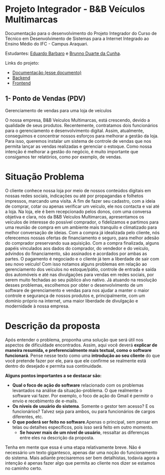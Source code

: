 # Projeto Integrador - B&B Veículos Multimarcas

Documentação para o desenvolvimento do Projeto Integrador do Curso de Técnico em Desenvolvimento de Sistemas para a Internet Integrado ao Ensino Médio do IFC - Campus Araquari.

Estudantes: [Eduardo Barbaro](github.com/dudubarbaro) e [Brunno Duarte da Cunha](https://github.com/BrunnoDC).

Links do projeto:

-   [Documentação (esse documento)](github.com/dudubarbaro/pi-modelo)
-   [Backend]()
-   [Frontend]()

## 1- Ponto de Vendas (PDV)

Gerenciamento de vendas para uma loja de veículos

O nossa empresa, B&B Veículos Multimarcas, está crescendo, devido a qualidade de seus produtos. Recentemente, contratamos dois funcionários para o gerenciamento e desenvolvimento digital.
Assim, atualmente, conseguimos e concentrar nossos esforços para melhorar a gestão da loja. Para isso, queremos instalar um sistema de controle de vendas que nos permita lançar as vendas realizadas e gerenciar o estoque. Como nossa intenção
é melhorar a gestão do negócio, é muito importante que consigamos ter
relatórios, como por exemplo, de vendas.

# Situação Problema

O cliente conhece nossa loja por meio de nossos conteúdos digitais em nossas redes sociais, indicações ou até por propagandas e folhetos impressos, marcando uma visita. A fim de fazer seu cadastro, com a ideia de comprar, cotar ou apenas verificar um veículo, ele nos contacta e vai até a loja.
Na loja, ele é bem recepcionado pelos donos, com uma conversa objetiva e clara, nós da B&B Veículos Multimarcas, apresentamos os veículos de interesse do possível comprador, o fidelizamos e partimos para uma reunião de compra em um ambiente mais tranquilo e climatizado para melhor conversação de ideias.
Com a compra já idealizada pelo cliente, nós oferecemos nossas ofertas de financiamento e seguro, para melhor adesão do comprador preservando sua aquisição. Com a compra finalizada, alguns papéis vinculados aos dados do comprador, do vendedor e do veículo, advindos do financiamento, são assinados e acordados por ambas as partes. O pagamento é negociado e o cliente já tem a liberdade de sair com seu novo veículo!
Com isso notamos alguns problemas em relação ao gerenciamento dos veículos no estoque/pátio, controle de entrada e saída dos automóveis e até nas divulgações para vendas em redes sociais, por serem muito fechadas ao seu público alvo nativo. 
Já atuando na resolução desses problemas, escolhemos por obter o desenvolvimento de um software de gerenciamento e vendas para nos ajudar a manter o maior controle e segurança de nossos produtos e, principalmente, com um domínio próprio na internet, uma maior liberdade de divulgação e modernidade à nossa empresa.

# Descrição da proposta

Após entender o problema, proponha uma solução que será útil nos aspectos de dificuldade encontrados. Assim, aqui você deverá **explicar de maneira resumida, e preferencialmente mais textual, como o software funcionará**. Pense nesse texto como uma **introdução ao seu cliente** do que você pretende fazer por ele, para que ele confirme se realmente está dentro do
desejado e permita sua continuidade.

**Alguns pontos importantes a se destacar são:**

-   **Qual o foco de ação do software** relacionado com os problemas levantados na análise da situação-problema. O que realmente o software vai fazer. Por exemplo, o foco de ação do Gmail é permitir o envio e recebimento de e-mails.
-   **Os níveis de usuário do sistema**. Somente o gestor tem acesso? E os funcionários? Talvez seja para ambos, ou para funcionários de cargos
    diferentes, etc.
-   **O que poderá ser feito no software**.Apenas o principal, sem pensar em
    telas ou detalhes específicos, pois isso será feito em outro momento.
    -   **Se houver mais de um nível de usuário**, ressaltar as diferenças entre
        eles na descrição da proposta.

Tenha em mente que essa é uma etapa relativamente breve. Não é necessário um texto gigantesco, apenas dar uma noção do funcionamento do sistema. Mais adiante
precisaremos ser bem detalhistas, todavia agora a intenção é apenas fazer algo que permita ao cliente nos dizer se estamos no caminho certo.
